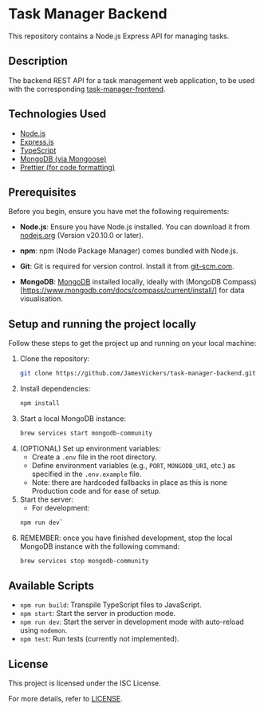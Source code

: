 # Task Manager Backend

This repository contains a Node.js Express API for managing tasks.

## Description

The backend REST API for a task management web application, to be used with the corresponding [task-manager-frontend](https://github.com/JamesVickers/task-manager-frontend).

## Technologies Used

- [Node.js](https://nodejs.org/)
- [Express.js](https://expressjs.com/)
- [TypeScript](https://www.typescriptlang.org/)
- [MongoDB (via Mongoose)](https://mongoosejs.com/)
- [Prettier (for code formatting)](https://prettier.io/)

## Prerequisites

Before you begin, ensure you have met the following requirements:

- **Node.js**: Ensure you have Node.js installed. You can download it from [nodejs.org](https://nodejs.org/) (Version v20.10.0 or later).

- **npm**: npm (Node Package Manager) comes bundled with Node.js.

- **Git**: Git is required for version control. Install it from [git-scm.com](https://git-scm.com/downloads).

- **MongoDB**: [MongoDB](https://www.mongodb.com/docs/manual/installation/) installed locally, ideally with (MongoDB Compass)[https://www.mongodb.com/docs/compass/current/install/] for data visualisation.

## Setup and running the project locally

Follow these steps to get the project up and running on your local machine:

1. Clone the repository: 
    ```bash
    git clone https://github.com/JamesVickers/task-manager-backend.git
2. Install dependencies: 
    ```bash
    npm install
3. Start a local MongoDB instance:
    ```bash
    brew services start mongodb-community
4. (OPTIONAL) Set up environment variables:
   - Create a `.env` file in the root directory.
   - Define environment variables (e.g., `PORT`, `MONGODB_URI`, etc.) as specified in the `.env.example` file.
   - Note: there are hardcoded fallbacks in place as this is none Production code and for ease of setup.
5. Start the server:
   - For development: 
   ```bash
   npm run dev`
6. REMEMBER: once you have finished development, stop the local MongoDB instance with the following command:
    ```bash
    brew services stop mongodb-community

## Available Scripts

- `npm run build`: Transpile TypeScript files to JavaScript.
- `npm start`: Start the server in production mode.
- `npm run dev`: Start the server in development mode with auto-reload using `nodemon`.
- `npm test`: Run tests (currently not implemented).

## License

This project is licensed under the ISC License.

For more details, refer to [LICENSE](LICENSE).
